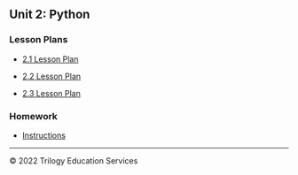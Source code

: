 ## Unit 2: Python

### Lesson Plans

* [2.1 Lesson Plan](1/LessonPlan.md)

* [2.2 Lesson Plan](2/LessonPlan.md)

* [2.3 Lesson Plan](3/LessonPlan.md)

### Homework

* [Instructions](../../02-Homework/02-Python/Instructions/README.md)

- - -

© 2022 Trilogy Education Services
